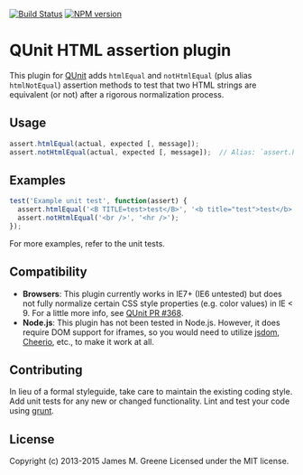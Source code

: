 [![Build Status](https://travis-ci.org/JamesMGreene/qunit-assert-html.png?branch=master)](https://travis-ci.org/JamesMGreene/qunit-assert-html) [![NPM version](https://badge.fury.io/js/qunit-assert-html.png)](https://www.npmjs.com/package/qunit-assert-html)

# QUnit HTML assertion plugin

This plugin for [QUnit](https://github.com/jquery/qunit) adds `htmlEqual` and `notHtmlEqual` (plus alias `htmlNotEqual`) assertion methods to test that two HTML strings are equivalent (or not) after a rigorous normalization process.

## Usage
```js
assert.htmlEqual(actual, expected [, message]);
assert.notHtmlEqual(actual, expected [, message]);  // Alias: `assert.htmlNotEqual`
```

## Examples
```js
test('Example unit test', function(assert) {
  assert.htmlEqual('<B TITLE=test>test</B>', '<b title="test">test</b>');
  assert.notHtmlEqual('<br />', '<hr />');
});
```

For more examples, refer to the unit tests.


## Compatibility
 - **Browsers**: This plugin currently works in IE7+ (IE6 untested) but does not fully normalize certain CSS style properties (e.g. color values) in IE < 9. For a little more info, see [QUnit PR #368](https://github.com/jquery/qunit/pull/368).
 - **Node.js**: This plugin has not been tested in Node.js.  However, it does require DOM support for iframes, so you would need to utilize [jsdom](https://github.com/tmpvar/jsdom), [Cheerio](https://github.com/MatthewMueller/cheerio), etc., to make it work at all.


## Contributing
In lieu of a formal styleguide, take care to maintain the existing coding style. Add unit tests for any new or changed functionality. Lint and test your code using [grunt](http://gruntjs.com/).


## License
Copyright (c) 2013-2015 James M. Greene
Licensed under the MIT license.
